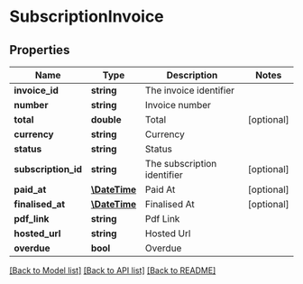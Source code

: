 # SubscriptionInvoice

## Properties
Name | Type | Description | Notes
------------ | ------------- | ------------- | -------------
**invoice_id** | **string** | The invoice identifier | 
**number** | **string** | Invoice number | 
**total** | **double** | Total | [optional] 
**currency** | **string** | Currency | 
**status** | **string** | Status | 
**subscription_id** | **string** | The subscription identifier | [optional] 
**paid_at** | [**\DateTime**](\DateTime.md) | Paid At | [optional] 
**finalised_at** | [**\DateTime**](\DateTime.md) | Finalised At | [optional] 
**pdf_link** | **string** | Pdf Link | 
**hosted_url** | **string** | Hosted Url | 
**overdue** | **bool** | Overdue | 

[[Back to Model list]](../README.md#documentation-for-models) [[Back to API list]](../README.md#documentation-for-api-endpoints) [[Back to README]](../README.md)


